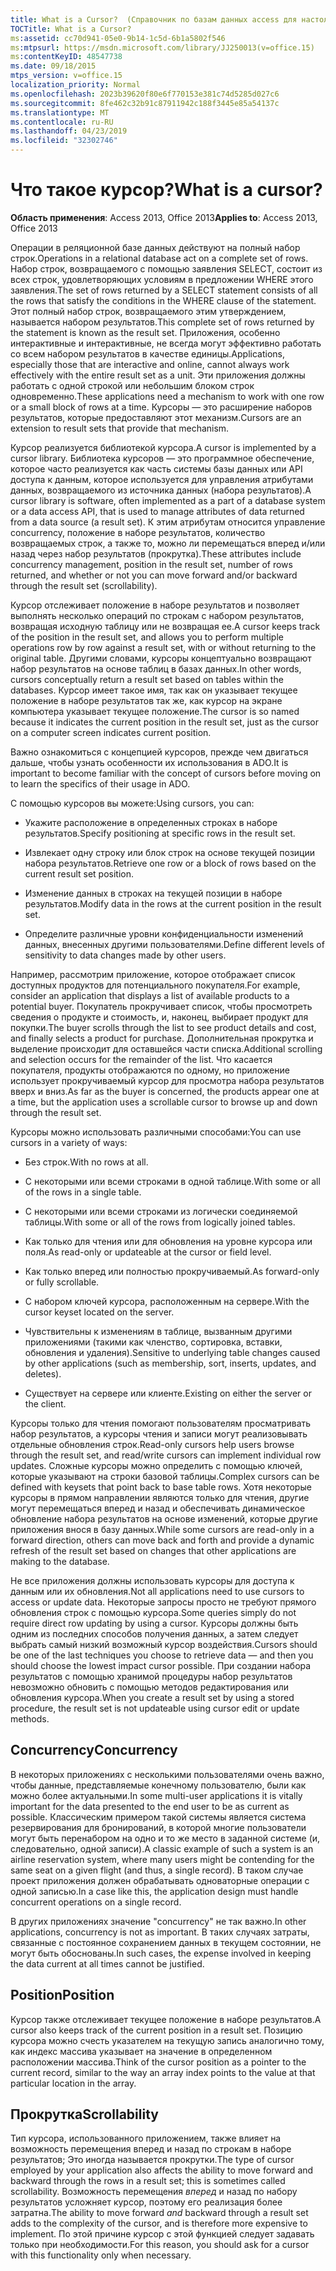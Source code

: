 ```yaml
---
title: What is a Cursor?  (Справочник по базам данных access для настольных пк)
TOCTitle: What is a Cursor?
ms:assetid: cc70d941-05e0-9b14-1c5d-6b1a5802f546
ms:mtpsurl: https://msdn.microsoft.com/library/JJ250013(v=office.15)
ms:contentKeyID: 48547738
ms.date: 09/18/2015
mtps_version: v=office.15
localization_priority: Normal
ms.openlocfilehash: 2023b39620f80e6f770153e381c74d5285d027c6
ms.sourcegitcommit: 8fe462c32b91c87911942c188f3445e85a54137c
ms.translationtype: MT
ms.contentlocale: ru-RU
ms.lasthandoff: 04/23/2019
ms.locfileid: "32302746"
---
```

# <a name="what-is-a-cursor"></a><span data-ttu-id="5871b-103">Что такое курсор?</span><span class="sxs-lookup"><span data-stu-id="5871b-103">What is a cursor?</span></span>


<span data-ttu-id="5871b-104">**Область применения**: Access 2013, Office 2013</span><span class="sxs-lookup"><span data-stu-id="5871b-104">**Applies to**: Access 2013, Office 2013</span></span>

<span data-ttu-id="5871b-105">Операции в реляционной базе данных действуют на полный набор строк.</span><span class="sxs-lookup"><span data-stu-id="5871b-105">Operations in a relational database act on a complete set of rows.</span></span> <span data-ttu-id="5871b-106">Набор строк, возвращаемого с помощью заявления SELECT, состоит из всех строк, удовлетворяющих условиям в предложении WHERE этого заявления.</span><span class="sxs-lookup"><span data-stu-id="5871b-106">The set of rows returned by a SELECT statement consists of all the rows that satisfy the conditions in the WHERE clause of the statement.</span></span> <span data-ttu-id="5871b-107">Этот полный набор строк, возвращаемого этим утверждением, называется набором результатов.</span><span class="sxs-lookup"><span data-stu-id="5871b-107">This complete set of rows returned by the statement is known as the result set.</span></span> <span data-ttu-id="5871b-108">Приложения, особенно интерактивные и интерактивные, не всегда могут эффективно работать со всем набором результатов в качестве единицы.</span><span class="sxs-lookup"><span data-stu-id="5871b-108">Applications, especially those that are interactive and online, cannot always work effectively with the entire result set as a unit.</span></span> <span data-ttu-id="5871b-109">Эти приложения должны работать с одной строкой или небольшим блоком строк одновременно.</span><span class="sxs-lookup"><span data-stu-id="5871b-109">These applications need a mechanism to work with one row or a small block of rows at a time.</span></span> <span data-ttu-id="5871b-110">Курсоры — это расширение наборов результатов, которые предоставляют этот механизм.</span><span class="sxs-lookup"><span data-stu-id="5871b-110">Cursors are an extension to result sets that provide that mechanism.</span></span>

<span data-ttu-id="5871b-111">Курсор реализуется библиотекой курсора.</span><span class="sxs-lookup"><span data-stu-id="5871b-111">A cursor is implemented by a cursor library.</span></span> <span data-ttu-id="5871b-112">Библиотека курсоров — это программное обеспечение, которое часто реализуется как часть системы базы данных или API доступа к данным, которое используется для управления атрибутами данных, возвращаемого из источника данных (набора результатов).</span><span class="sxs-lookup"><span data-stu-id="5871b-112">A cursor library is software, often implemented as a part of a database system or a data access API, that is used to manage attributes of data returned from a data source (a result set).</span></span> <span data-ttu-id="5871b-113">К этим атрибутам относится управление concurrency, положение в наборе результатов, количество возвращаемых строк, а также то, можно ли перемещаться вперед и/или назад через набор результатов (прокрутка).</span><span class="sxs-lookup"><span data-stu-id="5871b-113">These attributes include concurrency management, position in the result set, number of rows returned, and whether or not you can move forward and/or backward through the result set (scrollability).</span></span>

<span data-ttu-id="5871b-114">Курсор отслеживает положение в наборе результатов и позволяет выполнять несколько операций по строкам с набором результатов, возвращая исходную таблицу или не возвращая ее.</span><span class="sxs-lookup"><span data-stu-id="5871b-114">A cursor keeps track of the position in the result set, and allows you to perform multiple operations row by row against a result set, with or without returning to the original table.</span></span> <span data-ttu-id="5871b-115">Другими словами, курсоры концептуально возвращают набор результатов на основе таблиц в базах данных.</span><span class="sxs-lookup"><span data-stu-id="5871b-115">In other words, cursors conceptually return a result set based on tables within the databases.</span></span> <span data-ttu-id="5871b-116">Курсор имеет такое имя, так как он указывает текущее положение в наборе результатов так же, как курсор на экране компьютера указывает текущее положение.</span><span class="sxs-lookup"><span data-stu-id="5871b-116">The cursor is so named because it indicates the current position in the result set, just as the cursor on a computer screen indicates current position.</span></span>

<span data-ttu-id="5871b-117">Важно ознакомиться с концепцией курсоров, прежде чем двигаться дальше, чтобы узнать особенности их использования в ADO.</span><span class="sxs-lookup"><span data-stu-id="5871b-117">It is important to become familiar with the concept of cursors before moving on to learn the specifics of their usage in ADO.</span></span>

<span data-ttu-id="5871b-118">С помощью курсоров вы можете:</span><span class="sxs-lookup"><span data-stu-id="5871b-118">Using cursors, you can:</span></span>

  - <span data-ttu-id="5871b-119">Укажите расположение в определенных строках в наборе результатов.</span><span class="sxs-lookup"><span data-stu-id="5871b-119">Specify positioning at specific rows in the result set.</span></span>

  - <span data-ttu-id="5871b-120">Извлекает одну строку или блок строк на основе текущей позиции набора результатов.</span><span class="sxs-lookup"><span data-stu-id="5871b-120">Retrieve one row or a block of rows based on the current result set position.</span></span>

  - <span data-ttu-id="5871b-121">Изменение данных в строках на текущей позиции в наборе результатов.</span><span class="sxs-lookup"><span data-stu-id="5871b-121">Modify data in the rows at the current position in the result set.</span></span>

  - <span data-ttu-id="5871b-122">Определите различные уровни конфиденциальности изменений данных, внесенных другими пользователями.</span><span class="sxs-lookup"><span data-stu-id="5871b-122">Define different levels of sensitivity to data changes made by other users.</span></span>

<span data-ttu-id="5871b-123">Например, рассмотрим приложение, которое отображает список доступных продуктов для потенциального покупателя.</span><span class="sxs-lookup"><span data-stu-id="5871b-123">For example, consider an application that displays a list of available products to a potential buyer.</span></span> <span data-ttu-id="5871b-124">Покупатель прокручивает список, чтобы просмотреть сведения о продукте и стоимость, и, наконец, выбирает продукт для покупки.</span><span class="sxs-lookup"><span data-stu-id="5871b-124">The buyer scrolls through the list to see product details and cost, and finally selects a product for purchase.</span></span> <span data-ttu-id="5871b-125">Дополнительная прокрутка и выделение происходит для оставшейся части списка.</span><span class="sxs-lookup"><span data-stu-id="5871b-125">Additional scrolling and selection occurs for the remainder of the list.</span></span> <span data-ttu-id="5871b-126">Что касается покупателя, продукты отображаются по одному, но приложение использует прокручиваемый курсор для просмотра набора результатов вверх и вниз.</span><span class="sxs-lookup"><span data-stu-id="5871b-126">As far as the buyer is concerned, the products appear one at a time, but the application uses a scrollable cursor to browse up and down through the result set.</span></span>

<span data-ttu-id="5871b-127">Курсоры можно использовать различными способами:</span><span class="sxs-lookup"><span data-stu-id="5871b-127">You can use cursors in a variety of ways:</span></span>

  - <span data-ttu-id="5871b-128">Без строк.</span><span class="sxs-lookup"><span data-stu-id="5871b-128">With no rows at all.</span></span>

  - <span data-ttu-id="5871b-129">С некоторыми или всеми строками в одной таблице.</span><span class="sxs-lookup"><span data-stu-id="5871b-129">With some or all of the rows in a single table.</span></span>

  - <span data-ttu-id="5871b-130">С некоторыми или всеми строками из логически соединяемой таблицы.</span><span class="sxs-lookup"><span data-stu-id="5871b-130">With some or all of the rows from logically joined tables.</span></span>

  - <span data-ttu-id="5871b-131">Как только для чтения или для обновления на уровне курсора или поля.</span><span class="sxs-lookup"><span data-stu-id="5871b-131">As read-only or updateable at the cursor or field level.</span></span>

  - <span data-ttu-id="5871b-132">Как только вперед или полностью прокручиваемый.</span><span class="sxs-lookup"><span data-stu-id="5871b-132">As forward-only or fully scrollable.</span></span>

  - <span data-ttu-id="5871b-133">С набором ключей курсора, расположенным на сервере.</span><span class="sxs-lookup"><span data-stu-id="5871b-133">With the cursor keyset located on the server.</span></span>

  - <span data-ttu-id="5871b-134">Чувствительны к изменениям в таблице, вызванным другими приложениями (такими как членство, сортировка, вставки, обновления и удаления).</span><span class="sxs-lookup"><span data-stu-id="5871b-134">Sensitive to underlying table changes caused by other applications (such as membership, sort, inserts, updates, and deletes).</span></span>

  - <span data-ttu-id="5871b-135">Существует на сервере или клиенте.</span><span class="sxs-lookup"><span data-stu-id="5871b-135">Existing on either the server or the client.</span></span>

<span data-ttu-id="5871b-136">Курсоры только для чтения помогают пользователям просматривать набор результатов, а курсоры чтения и записи могут реализовывать отдельные обновления строк.</span><span class="sxs-lookup"><span data-stu-id="5871b-136">Read-only cursors help users browse through the result set, and read/write cursors can implement individual row updates.</span></span> <span data-ttu-id="5871b-137">Сложные курсоры можно определить с помощью ключей, которые указывают на строки базовой таблицы.</span><span class="sxs-lookup"><span data-stu-id="5871b-137">Complex cursors can be defined with keysets that point back to base table rows.</span></span> <span data-ttu-id="5871b-138">Хотя некоторые курсоры в прямом направлении являются только для чтения, другие могут перемещаться вперед и назад и обеспечивать динамическое обновление набора результатов на основе изменений, которые другие приложения внося в базу данных.</span><span class="sxs-lookup"><span data-stu-id="5871b-138">While some cursors are read-only in a forward direction, others can move back and forth and provide a dynamic refresh of the result set based on changes that other applications are making to the database.</span></span>

<span data-ttu-id="5871b-139">Не все приложения должны использовать курсоры для доступа к данным или их обновления.</span><span class="sxs-lookup"><span data-stu-id="5871b-139">Not all applications need to use cursors to access or update data.</span></span> <span data-ttu-id="5871b-140">Некоторые запросы просто не требуют прямого обновления строк с помощью курсора.</span><span class="sxs-lookup"><span data-stu-id="5871b-140">Some queries simply do not require direct row updating by using a cursor.</span></span> <span data-ttu-id="5871b-141">Курсоры должны быть одним из последних способов получения данных, а затем следует выбрать самый низкий возможный курсор воздействия.</span><span class="sxs-lookup"><span data-stu-id="5871b-141">Cursors should be one of the last techniques you choose to retrieve data — and then you should choose the lowest impact cursor possible.</span></span> <span data-ttu-id="5871b-142">При создании набора результатов с помощью хранимой процедуры набор результатов невозможно обновить с помощью методов редактирования или обновления курсора.</span><span class="sxs-lookup"><span data-stu-id="5871b-142">When you create a result set by using a stored procedure, the result set is not updateable using cursor edit or update methods.</span></span>

## <a name="concurrency"></a><span data-ttu-id="5871b-143">Concurrency</span><span class="sxs-lookup"><span data-stu-id="5871b-143">Concurrency</span></span>

<span data-ttu-id="5871b-144">В некоторых приложениях с несколькими пользователями очень важно, чтобы данные, представляемые конечному пользователю, были как можно более актуальными.</span><span class="sxs-lookup"><span data-stu-id="5871b-144">In some multi-user applications it is vitally important for the data presented to the end user to be as current as possible.</span></span> <span data-ttu-id="5871b-145">Классическим примером такой системы является система резервирования для бронирований, в которой многие пользователи могут быть перенабором на одно и то же место в заданной системе (и, следовательно, одной записи).</span><span class="sxs-lookup"><span data-stu-id="5871b-145">A classic example of such a system is an airline reservation system, where many users might be contending for the same seat on a given flight (and thus, a single record).</span></span> <span data-ttu-id="5871b-146">В таком случае проект приложения должен обрабатывать одноваторные операции с одной записью.</span><span class="sxs-lookup"><span data-stu-id="5871b-146">In a case like this, the application design must handle concurrent operations on a single record.</span></span>

<span data-ttu-id="5871b-147">В других приложениях значение "concurrency" не так важно.</span><span class="sxs-lookup"><span data-stu-id="5871b-147">In other applications, concurrency is not as important.</span></span> <span data-ttu-id="5871b-148">В таких случаях затраты, связанные с постоянное сохранением данных в текущем состоянии, не могут быть обоснованы.</span><span class="sxs-lookup"><span data-stu-id="5871b-148">In such cases, the expense involved in keeping the data current at all times cannot be justified.</span></span>

## <a name="position"></a><span data-ttu-id="5871b-149">Position</span><span class="sxs-lookup"><span data-stu-id="5871b-149">Position</span></span>

<span data-ttu-id="5871b-150">Курсор также отслеживает текущее положение в наборе результатов.</span><span class="sxs-lookup"><span data-stu-id="5871b-150">A cursor also keeps track of the current position in a result set.</span></span> <span data-ttu-id="5871b-151">Позицию курсора можно счесть указателем на текущую запись аналогично тому, как индекс массива указывает на значение в определенном расположении массива.</span><span class="sxs-lookup"><span data-stu-id="5871b-151">Think of the cursor position as a pointer to the current record, similar to the way an array index points to the value at that particular location in the array.</span></span>

## <a name="scrollability"></a><span data-ttu-id="5871b-152">Прокрутка</span><span class="sxs-lookup"><span data-stu-id="5871b-152">Scrollability</span></span>

<span data-ttu-id="5871b-153">Тип курсора, использованного приложением, также влияет на возможность перемещения вперед и назад по строкам в наборе результатов; Это иногда называется прокрутки.</span><span class="sxs-lookup"><span data-stu-id="5871b-153">The type of cursor employed by your application also affects the ability to move forward and backward through the rows in a result set; this is sometimes called scrollability.</span></span> <span data-ttu-id="5871b-154">Возможность перемещения *вперед* и назад по набору результатов усложняет курсор, поэтому его реализация более затратна.</span><span class="sxs-lookup"><span data-stu-id="5871b-154">The ability to move forward *and* backward through a result set adds to the complexity of the cursor, and is therefore more expensive to implement.</span></span> <span data-ttu-id="5871b-155">По этой причине курсор с этой функцией следует задавать только при необходимости.</span><span class="sxs-lookup"><span data-stu-id="5871b-155">For this reason, you should ask for a cursor with this functionality only when necessary.</span></span>

